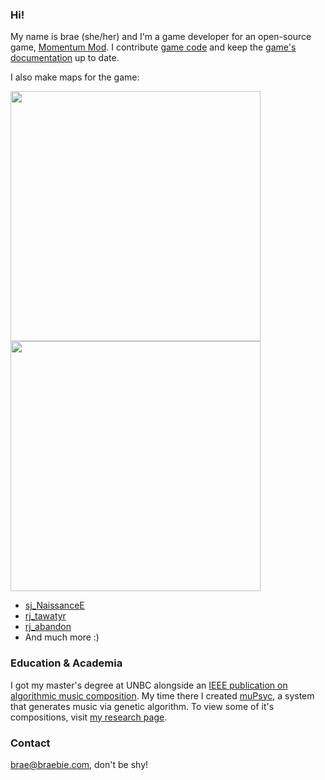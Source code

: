 ### Hi!

My name is brae (she/her) and I'm a game developer for an open-source game, [Momentum Mod](https://momentum-mod.org/).
I contribute [game code](https://github.com/momentum-mod/game) and keep the [game's documentation](https://github.com/momentum-mod/docs) up to date.

I also make maps for the game:

<a href="url"><img src="https://raw.githubusercontent.com/braem/sj_NaissanceE/main/screenshots/20201021181628_1.jpg" width="400" ></a>
<a href="url"><img src="https://raw.githubusercontent.com/braem/sj_NaissanceE/main/screenshots/20201021182348_1.jpg" width="400" ></a>

- [sj_NaissanceE](https://github.com/braem/sj_NaissanceE)
- [rj_tawatyr](https://github.com/braem/rj_tawatyr)
- [rj_abandon](https://github.com/braem/rj_abandon)
- And much more :)

### Education & Academia
I got my master's degree at UNBC alongside an [IEEE publication on algorithmic music composition](https://ieeexplore.ieee.org/abstract/document/8790099).
My time there I created [muPsyc](https://github.com/braem/muPsyc), a system that generates music via genetic algorithm. 
To view some of it's compositions, visit [my research page](http://braebie.com/research.html).

### Contact
brae@braebie.com, don't be shy!

<!--
**braem/braem** is a ✨ _special_ ✨ repository because its `README.md` (this file) appears on your GitHub profile.

Here are some ideas to get you started:

- 🔭 I’m currently working on ...
- 🌱 I’m currently learning ...
- 👯 I’m looking to collaborate on ...
- 🤔 I’m looking for help with ...
- 💬 Ask me about ...
- 📫 How to reach me: ...
- 😄 Pronouns: ...
- ⚡ Fun fact: ...
-->
